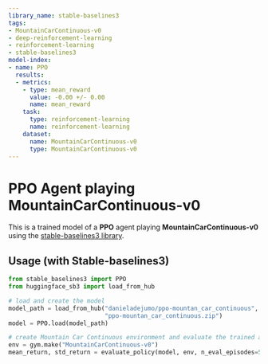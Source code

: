 ```yaml
---
library_name: stable-baselines3
tags:
- MountainCarContinuous-v0
- deep-reinforcement-learning
- reinforcement-learning
- stable-baselines3
model-index:
- name: PPO
  results:
  - metrics:
    - type: mean_reward
      value: -0.00 +/- 0.00
      name: mean_reward
    task:
      type: reinforcement-learning
      name: reinforcement-learning
    dataset:
      name: MountainCarContinuous-v0
      type: MountainCarContinuous-v0
---
```


# **PPO** Agent playing **MountainCarContinuous-v0**
This is a trained model of a **PPO** agent playing **MountainCarContinuous-v0**
using the [stable-baselines3 library](https://github.com/DLR-RM/stable-baselines3).

## Usage (with Stable-baselines3)

```python
from stable_baselines3 import PPO
from huggingface_sb3 import load_from_hub

# load and create the model
model_path = load_from_hub("danieladejumo/ppo-mountan_car_continuous", 
                           "ppo-mountan_car_continuous.zip")
model = PPO.load(model_path)

# create Mountain Car Continuous environment and evaluate the trained agent
env = gym.make("MountainCarContinuous-v0")
mean_return, std_return = evaluate_policy(model, env, n_eval_episodes=50, deterministic=True)
```
